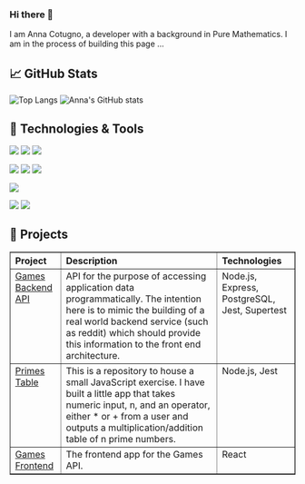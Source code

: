 ### Hi there 👋

I am Anna Cotugno, a developer with a background in Pure Mathematics. I am in the process of building this page ...

<!--
![Jokes Card](https://readme-jokes.vercel.app/api)
-->
## &#x1f4c8; GitHub Stats

![Top Langs](https://github-readme-stats.vercel.app/api/top-langs/?username=amgc3&langs_count=8&theme=vue-dark)
![Anna's GitHub stats](https://github-readme-stats.vercel.app/api?username=amgc3&count_private=true&show_icons=true&theme=vue-dark)



## 🔧 Technologies & Tools

![](https://img.shields.io/badge/Editor-IntelliJ_IDEA-informational?style=flat&logo=intellij-idea&logoColor=white&color=2bbc8a)
![](https://img.shields.io/badge/Editor-Visual_Studio_Code-informational?style=flat&logo=visual-studio-code&logoColor=white&color=2bbc8a)
![](https://img.shields.io/badge/Editor-PyCharm-informational?style=flat&logo=pycharm&logoColor=white&color=2bbc8a)
<!-- ![](https://img.shields.io/badge/Code-Python-informational?style=flat&logo=python&logoColor=white&color=2bbc8a)-->
![](https://img.shields.io/badge/Code-Ruby-informational?style=flat&logo=ruby&logoColor=white&color=2bbc8a)
![](https://img.shields.io/badge/Code-JavaScript-informational?style=flat&logo=javascript&logoColor=white&color=2bbc8a)
![](https://img.shields.io/badge/Code-Node.js-informational?style=flat&logo=node.js&logoColor=white&color=2bbc8a)
<!-- ![](https://img.shields.io/badge/Code-Java-informational?style=flat&logo=java&logoColor=white&color=2bbc8a) -->
![](https://img.shields.io/badge/Code-React-informational?style=flat&logo=react&logoColor=white&color=2bbc8a)
<!-- ![](https://img.shields.io/badge/Code-Angular-informational?style=flat&logo=angular&logoColor=white&color=2bbc8a)-->
<!-- ![](https://img.shields.io/badge/Code-Haskell-informational?style=flat&logo=haskell&logoColor=white&color=2bbc8a) -->
<!-- ![](https://img.shields.io/badge/Code-Vue-informational?style=flat&logo=vue.js&logoColor=white&color=2bbc8a) -->
![](https://img.shields.io/badge/Tools-PostgreSQL-informational?style=flat&logo=postgresql&logoColor=white&color=2bbc8a)
![](https://img.shields.io/badge/Tools-Jest-informational?style=flat&logo=jest&logoColor=white&color=2bbc8a)
<!-- ![](https://img.shields.io/badge/Tools-MongoDB-informational?style=flat&logo=mongodb&logoColor=white&color=2bbc8a) -->


## 🔭 Projects

<table border="1" cellpadding="4" cellspacing="0">
<thead><tr><th align="left">Project</th><th align="left">Description</th><th align="left">Technologies</th></tr></thead>
<tbody>
  <tr valign="top"><td><a href="https://github.com/amgc3/nc-games-api">Games Backend API</a></td><td align="left"> API for the purpose of accessing application data programmatically. The intention here is to mimic the building of a real world backend service (such as reddit) which should provide this information to the front end architecture.</td><td align="left">Node.js, Express, PostgreSQL, Jest, Supertest</td></tr>
  <tr valign="top"><td><a href="https://github.com/amgc3/primes-table">Primes Table</a></td><td align="left">This is a repository to house a small JavaScript exercise.
I have built a little app that takes numeric input, n, and an operator, either * or + from a user and outputs a multiplication/addition table of n prime numbers.
</td><td align="leftt">Node.js, Jest</td>
   <tr valign="top"><td><a href="https://github.com/amgc3/nc-games">Games Frontend</a></td><td align="left"> The frontend app for the Games API.</td><td align="left">React</td></tr>
  </tr>
</tbody>
<!-- <tfoot><tr valign="top"><td align="right">next</td><td align="right">next</td></tr>
</tfoot> -->
</table>


<!--
**amgc3/amgc3** is a ✨ _special_ ✨ repository because its `README.md` (this file) appears on your GitHub profile.


Here are some ideas to get you started:

- 🔭 I’m currently working on ...
- 🌱 I’m currently learning ...
- 👯 I’m looking to collaborate on ...
- 🤔 I’m looking for help with ...
- 💬 Ask me about ...
- 📫 How to reach me: ...
- 😄 Pronouns: ...
- ⚡ Fun fact: ...
-->
